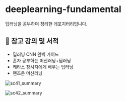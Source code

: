 # deeplearning-fundamental
딥러닝을 공부하며 정리한 레포지터리입니다.

## 📌 참고 강의 및 서적
- 딥러닝 CNN 완벽 가이드
- 혼자 공부하는 머신러닝+딥러닝
- 케라스 창시자에게 배우는 딥러닝
- 핸즈온 머신러닝


![sc41_summary](https://user-images.githubusercontent.com/30399933/147730619-ad71539d-b580-411d-a87d-41db2a26a9d8.png)

![sc42_summary](https://user-images.githubusercontent.com/30399933/147730839-67b9eeaa-5af7-4d92-85db-6c20ac33f7f0.png)
